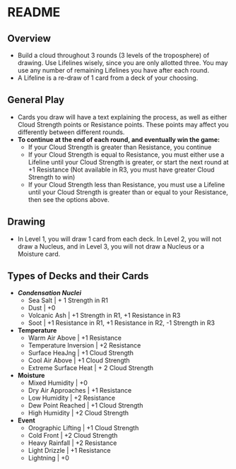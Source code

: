 # README

## Overview

- Build a cloud throughout 3 rounds (3 levels of the troposphere) of
drawing. Use Lifelines wisely, since you are only allotted three. You may use any
number of remaining Lifelines you have after each round.
- A Lifeline is a re-draw of 1 card from a deck of your choosing.

## General Play

- Cards you draw will have a text explaining the process, as well as either Cloud Strength points or
Resistance points. These points may affect you differently between different rounds.
- **To continue at the end of each round, and eventually win the game:**
  - If your Cloud Strength is greater than Resistance, you continue
  - If your Cloud Strength is equal to Resistance, you must either use a Lifeline until your
    Cloud Strength is greater, or start the next round at +1 Resistance (Not available in R3,
    you must have greater Cloud Strength to win)
  - If your Cloud Strength less than Resistance, you must use a Lifeline until your Cloud
    Strength is greater than or equal to your Resistance, then see the options above.

## Drawing
- In Level 1, you will draw 1 card from each deck. In Level 2, you will not draw a Nucleus, and in Level
  3, you will not draw a Nucleus or a Moisture card.

## Types of Decks and their Cards
- _**Condensation Nuclei**_
  - Sea Salt | + 1 Strength in R1
  - Dust | +0
  - Volcanic Ash | +1 Strength in R1, +1 Resistance in R3
  - Soot | +1 Resistance in R1, +1 Resistance in R2, -1 Strength in R3
- **Temperature**
  - Warm Air Above | +1 Resistance
  - Temperature Inversion | +2 Resistance
  - Surface HeaJng | +1 Cloud Strength
  - Cool Air Above | +1 Cloud Strength
  - Extreme Surface Heat | + 2 Cloud Strength
- **Moisture**
  - Mixed Humidity | +0
  - Dry Air Approaches | +1 Resistance
  - Low Humidity | +2 Resistance
  - Dew Point Reached | +1 Cloud Strength
  - High Humidity | +2 Cloud Strength
- **Event**
  - Orographic Lifting | +1 Cloud Strength
  - Cold Front | +2 Cloud Strength
  - Heavy Rainfall | +2 Resistance
  - Light Drizzle | +1 Resistance
  - Lightning | +0

